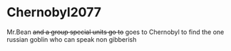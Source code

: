 # Chernobyl2077
Mr.Bean ~~and a group special units go to~~ goes to Chernobyl to find the one russian goblin who can speak non gibberish
